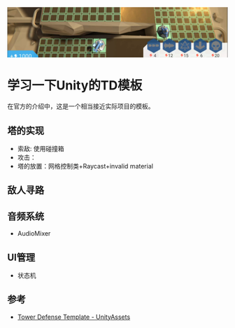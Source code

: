 <img src="../img/TowerDefenceTemplate.png">

# 学习一下Unity的TD模板

在官方的介绍中，这是一个相当接近实际项目的模板。

## 塔的实现

- 索敌: 使用碰撞箱
- 攻击：
- 塔的放置：网格控制类+Raycast+invalid material

## 敌人寻路


## 音频系统

- AudioMixer

## UI管理

- 状态机

## 参考
- [Tower Defense Template - UnityAssets](https://assetstore.unity.com/packages/essentials/tutorial-projects/tower-defense-template-107692)